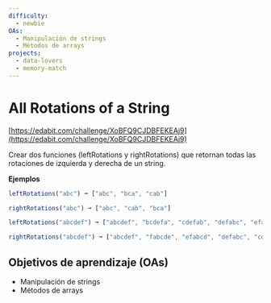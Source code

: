 ```yaml
---
difficulty:
  - newbie
OAs:
  - Manipulación de strings
  - Métodos de arrays
projects:
  - data-lovers
  - memory-match
---
```


# All Rotations of a String

[https://edabit.com/challenge/XoBFQ9CJDBFEKEAj9](https://edabit.com/challenge/XoBFQ9CJDBFEKEAj9)

Crear dos funciones (leftRotations y rightRotations) que retornan todas las
rotaciones de izquierda y derecha de un string.

__Ejemplos__

```js
leftRotations("abc") ➞ ["abc", "bca", "cab"]

rightRotations("abc") ➞ ["abc", "cab", "bca"]

leftRotations("abcdef") ➞ ["abcdef", "bcdefa", "cdefab", "defabc", "efabcd", "fabcde"]

rightRotations("abcdef") ➞ ["abcdef", "fabcde", "efabcd", "defabc", "cdefab", "bcdefa"]
```

## Objetivos de aprendizaje (OAs)

- Manipulación de strings
- Métodos de arrays
